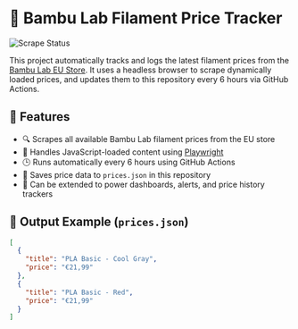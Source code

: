 # 🧾 Bambu Lab Filament Price Tracker

![Scrape Status](https://github.com/T3chieJack/PriceTrackerBambulab/actions/workflows/scrape.yml/badge.svg)

This project automatically tracks and logs the latest filament prices from the [Bambu Lab EU Store](https://eu.store.bambulab.com/collections/filament). It uses a headless browser to scrape dynamically loaded prices, and updates them to this repository every 6 hours via GitHub Actions.

## 🚀 Features

- 🔍 Scrapes all available Bambu Lab filament prices from the EU store
- 🧠 Handles JavaScript-loaded content using [Playwright](https://playwright.dev/)
- 🕒 Runs automatically every 6 hours using GitHub Actions
- 💾 Saves price data to `prices.json` in this repository
- 📡 Can be extended to power dashboards, alerts, and price history trackers

## 📂 Output Example (`prices.json`)

```json
[
  {
    "title": "PLA Basic - Cool Gray",
    "price": "€21,99"
  },
  {
    "title": "PLA Basic - Red",
    "price": "€21,99"
  }
]
